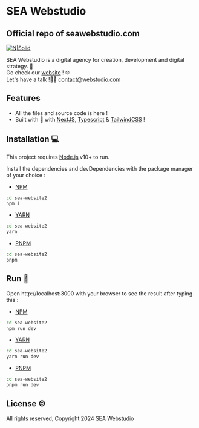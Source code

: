 # SEA Webstudio
## Official repo of seawebstudio.com 

[![N|Solid](https://cldup.com/dTxpPi9lDf.thumb.png)](https://nodesource.com/products/nsolid)



SEA Webstudio is a digital agency for creation, development and digital strategy. 🚀    
Go check our [website](seawebstudio.com) ! 🌐     
Let's have a talk !👋🏻 contact@webstudio.com  



## Features

- All the files and source code is here !
- Built with 💖 with [NextJS](https://nextjs.org/), [Typescript](https://www.typescriptlang.org/) & [TailwindCSS](https://tailwindcss.com/) !




## Installation 💻

This project requires [Node.js](https://nodejs.org/) v10+ to run.

Install the dependencies and devDependencies with the
package manager of your choice :

- [NPM](https://www.npmjs.com/)

```sh
cd sea-website2
npm i

```
- [YARN](https://yarnpkg.com/)
```sh
cd sea-website2
yarn

```
- [PNPM](https://pnpm.io/) 
```sh
cd sea-website2
pnpm 

```

## Run 🚀
Open http://localhost:3000 with your browser to see the result after typing this : 

- [NPM](https://www.npmjs.com/)

```sh
cd sea-website2
npm run dev

```
- [YARN](https://yarnpkg.com/)
```sh
cd sea-website2
yarn run dev

```
- [PNPM](https://pnpm.io/) 
```sh
cd sea-website2
pnpm run dev

```
## License ©️
All rights reserved,
Copyright 2024 SEA Webstudio



